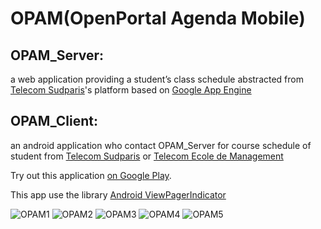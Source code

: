 OPAM(OpenPortal Agenda Mobile)
==============================

**OPAM_Server**:
----------------

a web application providing a student’s class schedule abstracted from [Telecom Sudparis][1]'s platform based on [Google App Engine][4]


**OPAM_Client**:
----------------

an android application who contact OPAM_Server for course schedule of student from [Telecom Sudparis][1] or [Telecom Ecole de Management][2]

Try out this application [on Google Play][3].

This app use the library [Android ViewPagerIndicator][5]


![OPAM1][6] ![OPAM2][7] ![OPAM3][8] ![OPAM4][9] ![OPAM5][10]


[1]: http://www.telecom-sudparis.eu/
[2]: http://www.telecom-em.eu/
[3]: https://play.google.com/store/apps/details?id=com.sky.opam
[4]: https://cloud.google.com/products/app-engine
[5]: https://github.com/JakeWharton/Android-ViewPagerIndicator
[6]: https://lh4.ggpht.com/jKhPuzwXOiXfsYQJPayYEYpEFkAu7UkgI1JsGWj4fVeTZTDZpMamQzoHSTRVopS_CKEb=h900-rw
[7]: https://lh5.ggpht.com/4DXV0z6ctVdklyovx6ZX-F6bvlxtPMu62breRn9c-lRWrA0zzif1Eg1Wn0iRJIHr6Cs=h900-rw
[8]: https://lh5.ggpht.com/i84Fb3HCD4DbF-p7z2Li2Ud41IZSqa_EoIw6DCj0nNQWpDp_cN1l2SuTXwtArpbOD1w=h900-rw
[9]: https://lh5.ggpht.com/BXfXt8pffzDKFXUr_-2cT83ZcNYvc5eJVPDoHKUpIMsaU28B4PQ4cLkSdFljJwv23A=h900-rw
[10]: https://lh3.ggpht.com/5am3zdnjFSWhtIzLgbAwm27lY5x8P48LJlq8XcSnfVOyLBBONNhVTlKnglqO3_XoDw=h900-rw
